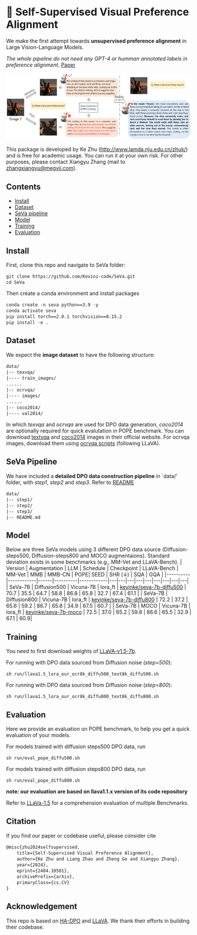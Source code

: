 # :rabbit2:	Self-Supervised Visual Preference Alignment
We make the first attempt towards **unsupervised preference alignment** in Large Vision-Language Models.

*The whole pipeline do not need any GPT-4 or humman annotated labels in preference alignment*. [Paper](https://arxiv.org/abs/2404.10501)


![method](seva/utils/method.png) 

This package is developed by Ke Zhu (http://www.lamda.nju.edu.cn/zhuk/) and is free for academic usage. You can run it at your own risk. For other purposes, please contact Xiangyu Zhang (mail to zhangxiangyu@megvii.com).


## Contents
- [Install](#Install)
- [Dataset](#Data)
- [SeVa pipeline](data/README.md)
- [Model](#Model)
- [Training](#Training)
- [Evaluation](#Evaluation)


## Install
First, clone this repo and navigate to SeVa folder:
```
git clone https://github.com/Kevinz-code/SeVa.git
cd SeVa
```
Then create a conda environment and install packages
```
conda create -n seva python==3.9 -y
conda activate seva
pip install torch==2.0.1 torchvision==0.15.2
pip install -e .
```

## Dataset
We expect the **image dataset** to have the following structure:
```
data/
|-- texvqa/
|---- train_images/
......
|-- ocrvqa/
|---- images/
......
|-- coco2014/
|---- val2014/
```
In which *texvqa* and *ocrvqa* are used for DPO data generation, *coco2014* are optionally required for quick evalutation in POPE benchmark. You can download [textvqa](https://dl.fbaipublicfiles.com/textvqa/images/train_val_images.zip) and [coco2014](http://images.cocodataset.org/zips/val2014.zip) images in their official website. For ocrvqa images, download them using [ocrvqa scripts](https://drive.google.com/drive/folders/1_GYPY5UkUy7HIcR0zq3ZCFgeZN7BAfm_?usp=sharing) (following LLaVA).

## SeVa Pipeline
We have included a **detailed DPO data construction pipeline** in `data/' folder, with *step1*, *step2* and *step3*. Refer to [README](data/README.md)
```
data/
|-- step1/
|-- step2/
|-- step3/
|-- README.md
```

## Model
Below are three SeVa models using 3 different DPO data source (Diffusion-steps500, Diffusion-steps800 and MOCO augmentaions). Standard deviation exists in some benchmarks (e.g., MM-Vet and LLaVA-Bench).
| Version | Augmentation | LLM | Schedule | Checkpoint | LLaVA-Bench | MM-Vet | MMB | MMB-CN | POPE| SEED | SHR (↓) | SQA | GQA |
|----------|------------|------|----------|------------|---|---|---|---|---|---|---|---|---|
| SeVa-7B | Diffusion500 | Vicuna-7B | lora_ft | [kevinke/seva-7b-diffu500](https://huggingface.co/kevinke/seva-7b-diffu500) | 70.7 | 35.5 | 64.7 | 58.8 | 86.8 | 65.8  | 32.7 | 67.4 | 61.1 |
| SeVa-7B | Diffusion800 | Vicuna-7B | lora_ft | [kevinke/seva-7b-diffu800](https://huggingface.co/kevinke/seva-7b-diffu800) | 72.2 | 37.2 | 65.6 | 59.2 | 86.7 | 65.8 | 34.9 | 67.5 | 60.7 |
| SeVa-7B | MOCO        | Vicuna-7B | lora_ft | [kevinke/seva-7b-moco](https://huggingface.co/kevinke/seva-7b-moco)      | 72.5 | 37.0 | 65.2 | 59.8 | 86.6 | 65.5 | 32.9 | 67.1 | 60.9| 



## Training
You need to first download weights of [LLaVA-v1.5-7b](https://huggingface.co/liuhaotian/llava-v1.5-7b). 

For running with DPO data sourced from Diffusion noise (*step=500*):
```
sh run/llava1.5_lora_our_ocr8k_diffu500_text8k_diffu500.sh
```

For running with DPO data sourced from Diffusion noise (*step=800*):
```
sh run/llava1.5_lora_our_ocr8k_diffu800_text8k_diffu800.sh
```


## Evaluation
Here we provide an evaluation on POPE benchmark, to help you get a quick evaluation of your models.

For models trained with diffusion steps500 DPO data, run
```
sh run/eval_pope_diffu500.sh
```
For models trained with diffusion steps800 DPO data, run
```
sh run/eval_pope_diffu800.sh
```
**note: our evaluation are based on llava1.1.x version of its code repository**

Refer to [LLaVa-1.5](https://github.com/haotian-liu/LLaVA/blob/main/docs/Evaluation.md) for a comprehension evaluation of multiple Benchmarks.

## Citation
If you find our paper or codebase useful, please consider cite
```
@misc{zhu2024selfsupervised,
    title={Self-Supervised Visual Preference Alignment},
    author={Ke Zhu and Liang Zhao and Zheng Ge and Xiangyu Zhang},
    year={2024},
    eprint={2404.10501},
    archivePrefix={arXiv},
    primaryClass={cs.CV}
}
```


## Acknowledgement
This repo is based on [HA-DPO](https://github.com/opendatalab/HA-DPO/) and [LLaVA](https://github.com/haotian-liu/LLaVA). We thank their efforts in building their codebase. 

